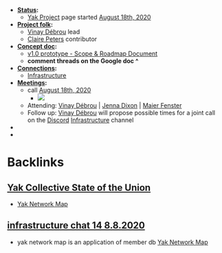 - **[Status](<Status.md>):**
    - [Yak Project](<Yak Project.md>) page started [August 18th, 2020](<August 18th, 2020.md>)
- **[Project folk](<Project folk.md>):**
    - [Vinay Débrou](<Vinay Débrou.md>) lead
    - [Claire Peters](<Claire Peters.md>) contributor
- **[Concept doc](<Concept doc.md>):**
    - [v1.0 prototype - Scope & Roadmap Document](https://docs.google.com/document/d/13ihQ2VdjZbfjWjxeOmCvFl_gt9Y1xuFkolyHdW6yNGY/edit?pli=1)
    - __comment threads on the Google doc ^__
- **[Connections](<Connections.md>):**
    - [Infrastructure](<Infrastructure.md>)
- **[Meetings](<Meetings.md>):**
    - call [August 18th, 2020](<August 18th, 2020.md>)
        - ![](https://media.discordapp.net/attachments/739944326913851488/745295101785407498/unknown.png)
    - Attending: [Vinay Débrou](<Vinay Débrou.md>) | [Jenna Dixon](<Jenna Dixon.md>) | [Maier Fenster](<Maier Fenster.md>)
    - Follow up: [Vinay Débrou](<Vinay Débrou.md>) will propose possible times for a joint call on the [Discord](<Discord.md>) [Infrastructure](<Infrastructure.md>) channel
- 
- 

# Backlinks
## [Yak Collective State of the Union](<Yak Collective State of the Union.md>)
- [Yak Network Map](<Yak Network Map.md>)

## [infrastructure chat 14 8.8.2020](<infrastructure chat 14 8.8.2020.md>)
- yak network map is an application of member db [Yak Network Map](<Yak Network Map.md>)

